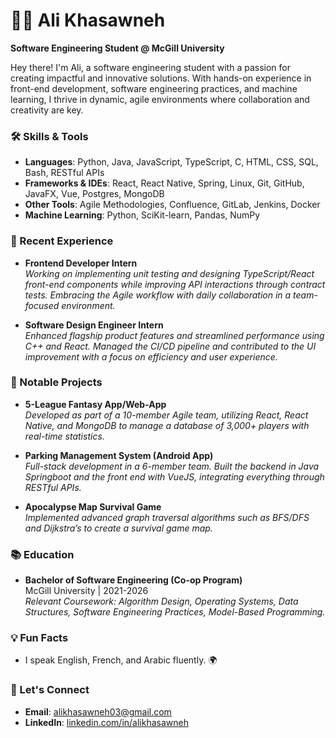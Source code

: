 # 👨‍💻 Ali Khasawneh

**Software Engineering Student @ McGill University**

Hey there! I'm Ali, a software engineering student with a passion for creating impactful and innovative solutions. With hands-on experience in front-end development, software engineering practices, and machine learning, I thrive in dynamic, agile environments where collaboration and creativity are key.

### 🛠️ Skills & Tools
- **Languages**: Python, Java, JavaScript, TypeScript, C, HTML, CSS, SQL, Bash, RESTful APIs
- **Frameworks & IDEs**: React, React Native, Spring, Linux, Git, GitHub, JavaFX, Vue, Postgres, MongoDB
- **Other Tools**: Agile Methodologies, Confluence, GitLab, Jenkins, Docker
- **Machine Learning**: Python, SciKit-learn, Pandas, NumPy

### 🌟 Recent Experience
- **Frontend Developer Intern**  
  *Working on implementing unit testing and designing TypeScript/React front-end components while improving API interactions through contract tests. Embracing the Agile workflow with daily collaboration in a team-focused environment.*

- **Software Design Engineer Intern**  
  *Enhanced flagship product features and streamlined performance using C++ and React. Managed the CI/CD pipeline and contributed to the UI improvement with a focus on efficiency and user experience.*

### 🚀 Notable Projects
- **5-League Fantasy App/Web-App**  
  *Developed as part of a 10-member Agile team, utilizing React, React Native, and MongoDB to manage a database of 3,000+ players with real-time statistics.*

- **Parking Management System (Android App)**  
  *Full-stack development in a 6-member team. Built the backend in Java Springboot and the front end with VueJS, integrating everything through RESTful APIs.*

- **Apocalypse Map Survival Game**  
  *Implemented advanced graph traversal algorithms such as BFS/DFS and Dijkstra’s to create a survival game map.*

### 📚 Education
- **Bachelor of Software Engineering (Co-op Program)**  
  McGill University | 2021-2026  
  *Relevant Coursework: Algorithm Design, Operating Systems, Data Structures, Software Engineering Practices, Model-Based Programming.*

### 💡 Fun Facts
- I speak English, French, and Arabic fluently. 🌍

### 🔗 Let's Connect
- **Email**: alikhasawneh03@gmail.com
- **LinkedIn**: [linkedin.com/in/alikhasawneh](https://www.linkedin.com/in/alikhasawneh)
